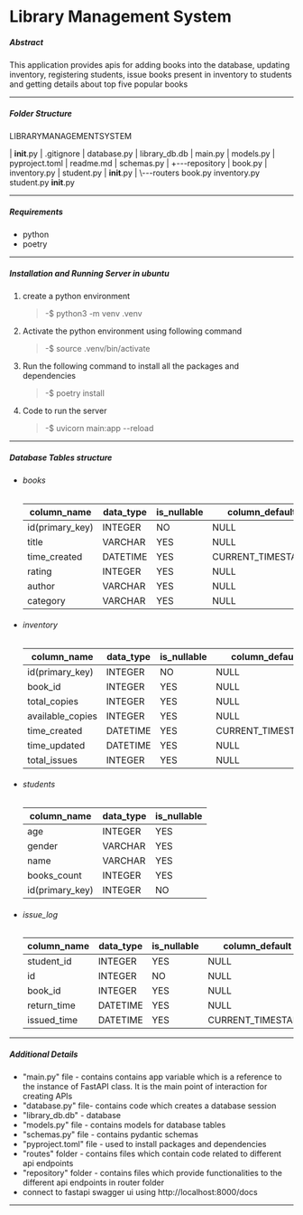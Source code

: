 # Library Management System

##### Abstract

This application provides apis for adding books into the database, updating inventory, registering students, issue books present in inventory to students and getting details about top five popular books

---

##### Folder Structure

LIBRARYMANAGEMENTSYSTEM

|   __init__.py
|   .gitignore
|   database.py
|   library_db.db
|   main.py
|   models.py
|   pyproject.toml
|   readme.md
|   schemas.py
|
+---repository
|       book.py
|       inventory.py
|       student.py
|       __init__.py
|
\\---routers
      book.py
      inventory.py
      student.py
      __init__.py

---

##### Requirements

* python
* poetry

---

##### Installation and Running Server in ubuntu
1. create a python environment

   > -$ python3 -m venv .venv
   >
2. Activate the python environment using following command

   > -$ source .venv/bin/activate
   >
3. Run the following command to install all the packages and dependencies

   > -$ poetry install
   >

4. Code to run the server

   > -$ uvicorn main:app --reload
   >

---

##### Database Tables structure

* ###### books

  | column_name     | data_type | is_nullable | column_default    | foreign_key |
  | --------------- | --------- | ----------- | ----------------- | ----------- |
  | id(primary_key) | INTEGER   | NO          | NULL              |             |
  | title           | VARCHAR   | YES         | NULL              |             |
  | time_created    | DATETIME  | YES         | CURRENT_TIMESTAMP |             |
  | rating          | INTEGER   | YES         | NULL              |             |
  | author          | VARCHAR   | YES         | NULL              |             |
  | category        | VARCHAR   | YES         | NULL              |             |
* ###### inventory

  | column_name      | data_type | is_nullable | column_default    | foreign_key |
  | ---------------- | --------- | ----------- | ----------------- | ----------- |
  | id(primary_key)  | INTEGER   | NO          | NULL              |             |
  | book_id          | INTEGER   | YES         | NULL              | books(id)   |
  | total_copies     | INTEGER   | YES         | NULL              |             |
  | available_copies | INTEGER   | YES         | NULL              |             |
  | time_created     | DATETIME  | YES         | CURRENT_TIMESTAMP |             |
  | time_updated     | DATETIME  | YES         | NULL              |             |
  | total_issues     | INTEGER   | YES         | NULL              |             |
* ###### students

  | column_name     | data_type | is_nullable |
  | --------------- | --------- | ----------- |
  | age             | INTEGER   | YES         |
  | gender          | VARCHAR   | YES         |
  | name            | VARCHAR   | YES         |
  | books_count     | INTEGER   | YES         |
  | id(primary_key) | INTEGER   | NO          |
* ###### issue_log

  | column_name | data_type | is_nullable | column_default    | foreign_key  |
  | ----------- | --------- | ----------- | ----------------- | ------------ |
  | student_id  | INTEGER   | YES         | NULL              | students(id) |
  | id          | INTEGER   | NO          | NULL              |              |
  | book_id     | INTEGER   | YES         | NULL              | books(id)    |
  | return_time | DATETIME  | YES         | NULL              |              |
  | issued_time | DATETIME  | YES         | CURRENT_TIMESTAMP |              |

---

##### Additional Details

* "main.py" file - contains contains app variable which is a reference to the instance of FastAPI class. It is the main point of interaction for creating APIs
* "database.py" file- contains code which creates a database session
* "library_db.db" - database
* "models.py" file - contains models for database tables
* "schemas.py" file - contains pydantic schemas
* "pyproject.toml" file - used to install packages and dependencies
* "routes" folder - contains files which contain code related to different api endpoints
* "repository" folder - contains files which provide functionalities to the different api endpoints in router folder
* connect to fastapi swagger ui using http://localhost:8000/docs

---
